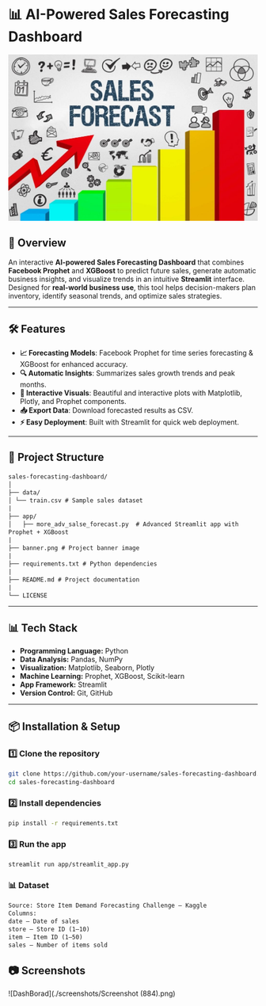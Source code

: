 # 📊 AI-Powered Sales Forecasting Dashboard

![Project Banner](1_b4_2bCCwcmLtu-3tWN50IQ.jpg)

## 🚀 Overview
An interactive **AI-powered Sales Forecasting Dashboard** that combines **Facebook Prophet** and **XGBoost** to predict future sales, generate automatic business insights, and visualize trends in an intuitive **Streamlit** interface.  
Designed for **real-world business use**, this tool helps decision-makers plan inventory, identify seasonal trends, and optimize sales strategies.

---

## 🛠️ Features
- **📈 Forecasting Models**: Facebook Prophet for time series forecasting & XGBoost for enhanced accuracy.
- **🔍 Automatic Insights**: Summarizes sales growth trends and peak months.
- **🎨 Interactive Visuals**: Beautiful and interactive plots with Matplotlib, Plotly, and Prophet components.
- **📥 Export Data**: Download forecasted results as CSV.
- **⚡ Easy Deployment**: Built with Streamlit for quick web deployment.

---

## 📂 Project Structure
```
sales-forecasting-dashboard/
│
├── data/
│ └── train.csv # Sample sales dataset
|
├── app/
│   ├── more_adv_salse_forecast.py  # Advanced Streamlit app with Prophet + XGBoost
|
├── banner.png # Project banner image
|
├── requirements.txt # Python dependencies
|
├── README.md # Project documentation
|
└── LICENSE

```
---

## 📊 Tech Stack
- **Programming Language:** Python
- **Data Analysis:** Pandas, NumPy
- **Visualization:** Matplotlib, Seaborn, Plotly
- **Machine Learning:** Prophet, XGBoost, Scikit-learn
- **App Framework:** Streamlit
- **Version Control:** Git, GitHub
---

## 📦 Installation & Setup

### 1️⃣ Clone the repository
```bash
git clone https://github.com/your-username/sales-forecasting-dashboard.git
cd sales-forecasting-dashboard
```
### 2️⃣ Install dependencies
```bash
pip install -r requirements.txt
```
### 3️⃣ Run the app
```bash
streamlit run app/streamlit_app.py
```

### 📊 Dataset
```
Source: Store Item Demand Forecasting Challenge – Kaggle
Columns:
date – Date of sales
store – Store ID (1–10)
item – Item ID (1–50)
sales – Number of items sold
```
## 📷 Screenshots
![DashBorad](./screenshots/Screenshot (884).png)


